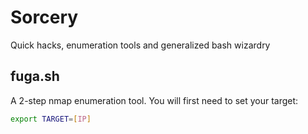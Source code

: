 # Sorcery
Quick hacks, enumeration tools and generalized bash wizardry

## fuga.sh
A 2-step nmap enumeration tool. You will first need to set your target:

``` bash
export TARGET=[IP]
```
